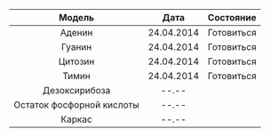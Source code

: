 | Модель       |  Дата    | Состояние  |
|:------------:|:--------:|:----------:|
|Аденин        |24.04.2014|Готовиться  | 
|Гуанин        |24.04.2014|Готовиться  |
|Цитозин       |24.04.2014|Готовиться  |
|Тимин         |24.04.2014|Готовиться  |
|Дезоксирибоза |--.--     |            |
|Остаток фосфорной кислоты|--.--|      |
|Каркас        |--.--     |            |

